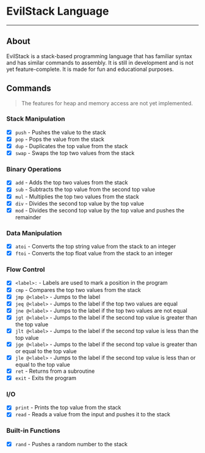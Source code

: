 # EvilStack Language

---

## About

EvilStack is a stack-based programming language that has familiar syntax and has similar commands to assembly. It is still in development and is not yet feature-complete. It is made for fun and educational purposes.

## Commands

> The features for heap and memory access are not yet implemented.

### Stack Manipulation

- [x] `push` - Pushes the value to the stack
- [x] `pop` - Pops the value from the stack
- [x] `dup` - Duplicates the top value from the stack
- [x] `swap` - Swaps the top two values from the stack

### Binary Operations

- [x] `add` - Adds the top two values from the stack
- [x] `sub` - Subtracts the top value from the second top value
- [x] `mul` - Multiplies the top two values from the stack
- [x] `div` - Divides the second top value by the top value
- [x] `mod` - Divides the second top value by the top value and pushes the remainder

### Data Manipulation

- [x] `atoi` - Converts the top string value from the stack to an integer
- [x] `ftoi` - Converts the top float value from the stack to an integer

### Flow Control

- [x] `<label>:` - Labels are used to mark a position in the program
- [x] `cmp` - Compares the top two values from the stack
- [x] `jmp @<label>` - Jumps to the label
- [x] `jeq @<label>` - Jumps to the label if the top two values are equal
- [x] `jne @<label>` - Jumps to the label if the top two values are not equal
- [x] `jgt @<label>` - Jumps to the label if the second top value is greater than the top value
- [x] `jlt @<label>` - Jumps to the label if the second top value is less than the top value
- [x] `jge @<label>` - Jumps to the label if the second top value is greater than or equal to the top value
- [x] `jle @<label>` - Jumps to the label if the second top value is less than or equal to the top value
- [x] `ret` - Returns from a subroutine
- [x] `exit` - Exits the program

### I/O

- [x] `print` - Prints the top value from the stack
- [x] `read` - Reads a value from the input and pushes it to the stack

### Built-in Functions

- [x] `rand` - Pushes a random number to the stack
